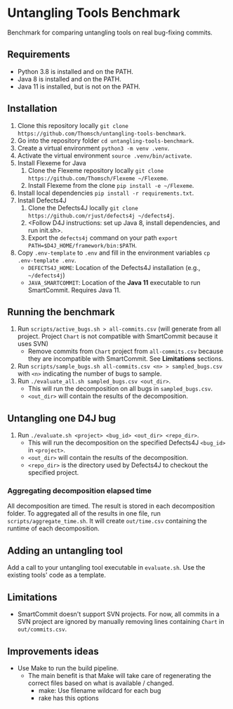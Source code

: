 # Untangling Tools Benchmark

Benchmark for comparing untangling tools on real bug-fixing commits.

## Requirements

- Python 3.8 is installed and on the PATH.
- Java 8 is installed and on the PATH.
- Java 11 is installed, but is not on the PATH.

## Installation

1. Clone this repository locally `git clone https://github.com/Thomsch/untangling-tools-benchmark`.
2. Go into the repository folder `cd untangling-tools-benchmark`.
3. Create a virtual environment `python3 -m venv .venv`.
4. Activate the virtual environment `source .venv/bin/activate`.
5. Install Flexeme for Java
    1. Clone the Flexeme repository locally `git clone https://github.com/Thomsch/Flexeme ~/Flexeme`.
    2. Install Flexeme from the clone `pip install -e ~/Flexeme`.
6. Install local dependencies `pip install -r requirements.txt`.
7. Install Defects4J
   1. Clone the Defects4J locally `git clone https://github.com/rjust/defects4j ~/defects4j`.
   2. <Follow D4J instructions: set up Java 8, install dependencies, and run init.sh>.
   3. Export the `defects4j` command on your path `export PATH=$D4J_HOME/framework/bin:$PATH`.
8. Copy `.env-template` to `.env` and fill in the environment variables `cp .env-template .env`.
   - `DEFECTS4J_HOME`: Location of the Defects4J installation (e.g., `~/defects4j`)
   - `JAVA_SMARTCOMMIT`: Location of the **Java 11** executable to run SmartCommit. Requires Java 11.

## Running the benchmark
1. Run `scripts/active_bugs.sh > all-commits.csv` (will generate from all project. Project `Chart` is not compatible
   with SmartCommit because it uses SVN)
    - Remove commits from `Chart` project from `all-commits.csv` because they are incompatible with SmartCommit.
      See **Limitations** sections.
2. Run `scripts/sample_bugs.sh all-commits.csv <n> > sampled_bugs.csv` with `<n>` indicating the number of bugs to sample.
3. Run `./evaluate_all.sh sampled_bugs.csv <out_dir>`.
    - This will run the decomposition on all bugs in `sampled_bugs.csv`.
    - `<out_dir>` will contain the results of the decomposition.

## Untangling one D4J bug
1. Run `./evaluate.sh <project> <bug_id> <out_dir> <repo_dir>`. 
   - This will run the decomposition on the specified Defects4J `<bug_id>` in `<project>`. 
   - `<out_dir>` will contain the results of the decomposition. 
   - `<repo_dir>` is the directory used by Defects4J to checkout the specified project.

### Aggregating decomposition elapsed time
All decomposition are timed. The result is stored in each decomposition folder.
To aggregated all of the results in one file, run `scripts/aggregate_time.sh`. 
It will create `out/time.csv` containing the runtime of each decomposition.

## Adding an untangling tool
Add a call to your untangling tool executable in `evaluate.sh`. Use the existing tools' code as a template.

## Limitations
- SmartCommit doesn't support SVN projects. For now, all commits in a SVN project are ignored by manually removing lines containing `Chart` in `out/commits.csv`.

## Improvements ideas
- Use Make to run the build pipeline.
    - The main benefit is that Make will take care of regenerating the correct files based on what is available / changed.
      - make: Use filename wildcard for each bug
      - rake has this options
